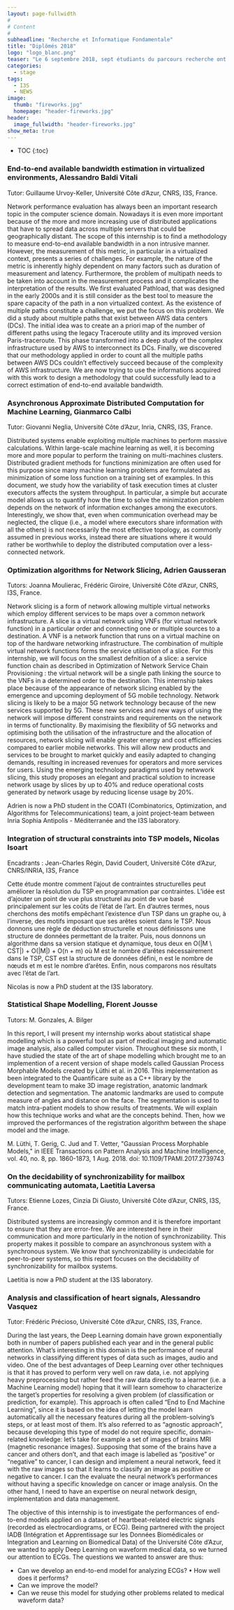 ```yaml
---
layout: page-fullwidth
#
# Content
#
subheadline: "Recherche et Informatique Fondamentale"
title: "Diplômés 2018"
logo: "logo_blanc.png"
teaser: "Le 6 septembre 2018, sept étudiants du parcours recherche ont soutenu leur mémoire de fin d'études. Félicitations à eux !"
categories:
  - stage
tags:
  - I3S
  - NEWS
image:
  thumb: "fireworks.jpg"
  homepage: "header-fireworks.jpg"
header:
  image_fullwidth: "header-fireworks.jpg"
show_meta: true
---
```

* TOC
{:toc}
### End-to-end available bandwidth estimation in virtualized environments, Alessandro Baldi Vitali ###
Tutor: Guillaume Urvoy-Keller, Université Côte d’Azur, CNRS, I3S, France.


Network performance evaluation has always been an important research topic in the computer science domain. Nowadays it is even more important because of the more and more increasing use of distributed applications that have to spread data across multiple servers that could be geographically distant. The scope of this internship is to find a methodology to measure end-to-end available bandwidth in a non intrusive manner. However, the measurement of this metric, in particular in a virtualized context, presents a series of challenges. For example, the nature of the metric is inherently highly dependent on many factors such as duration of measurement and latency. Furthermore, the problem of multipath needs to be taken into account in the measurement process and it complicates the interpretation of the results. We first evaluated Pathload, that was designed in the early 2000s and it is still consider as the best tool to measure the spare capacity of the path in a non virtualized context. As the existence of multiple paths constitute a challenge, we put the focus on this problem. We did a study about multiple paths that exist between AWS data centers (DCs). The initial idea was to create an a priori map of the number of different paths using the legacy Traceroute utility and its improved version Paris-traceroute. This phase transformed into a deep study of the complex infrastructure used by AWS to interconnect its DCs. Finally, we discovered that our methodology applied in order to count all the multiple paths between AWS DCs couldn’t effectively succeed because of the complexity of AWS infrastructure. We are now trying to use the informations acquired with this work to design a methodology that could successfully lead to a correct estimation of end-to-end available bandwidth.

### Asynchronous Approximate Distributed Computation for Machine Learning, Gianmarco Calbi ###
Tutor: Giovanni Neglia, Université Côte d’Azur, Inria, CNRS, I3S, France.

Distributed systems enable exploiting multiple machines to perform massive calculations. Within large-scale machine learning as well, it is becoming more and more popular to perform the training on multi-machines clusters. Distributed gradient methods for functions minimization are often used for this purpose since many machine learning problems are formulated as minimization of some loss function on a training set of examples. In this document, we study how the variability of task execution times at cluster executors affects the system throughput. In particular, a simple but accurate model allows us to quantify how the time to solve the minimization problem depends on the network of information exchanges among the executors. Interestingly, we show that, even when communication overhead may be neglected, the clique (i.e., a model where executors share information with all the others) is not necessarily the most effective topology, as commonly assumed in previous works, instead there are situations where it would rather be worthwhile to deploy the distributed computation over a less-connected network. 


### Optimization algorithms for Network Slicing, Adrien Gausseran ###
Tutors: Joanna Moulierac, Frédéric Giroire, Université Côte d’Azur, CNRS, I3S, France.

Network slicing is a form of network allowing multiple virtual networks which employ different services to be maps over a common network infrastructure. A slice is a virtual network using VNFs (for virtual network function) in a particular order and connecting one or multiple sources to a destination. A VNF is a network function that runs on a virtual machine on top of the hardware networking infrastructure.
The combination of multiple virtual network functions forms the service utilisation of a slice. For this internship, we will focus on the smallest defnition of a slice: a service function chain as described in Optimization of Network Service Chain Provisioning : the virtual network will be a single path linking the source to the VNFs in a determined order to the destination.
This internship takes place because of the appearance of network slicing enabled by the emergence and upcoming deployment of 5G mobile technology. Network slicing is likely to be a major 5G network technology because of the new services supported by 5G. These new services and new ways of using the network will impose different constraints and requirements on the network in terms of functionality. By maximising the flexibility of 5G networks and optimising both the utilisation of the infrastructure and the allocation of resources, network slicing will enable greater energy and cost efficiencies compared to earlier mobile networks. This will allow new products and services to be brought to market quickly and easily adapted to changing demands, resulting in increased revenues for operators and more services for users. Using the emerging technology paradigms used by netwwork slicing, this study proposes an elegant and practical solution to increase network usage by slices by up to 40% and reduce operational costs generated by network usage by reducing license usage by 20%. 

Adrien is now a PhD student in the COATI (Combinatorics, Optimization, and Algorithms for Telecommunications) team, a joint project-team between Inria Sophia Antipolis - Méditerranée and the I3S laboratory.

### Integration of structural constraints into TSP models, Nicolas Isoart ###
Encadrants : Jean-Charles Régin, David Coudert, Université Côte d’Azur, CNRS/INRIA, I3S, France

Cette étude montre comment l’ajout de contraintes structurelles peut améliorer la résolution du TSP en programmation par contraintes.
L’idée est d’ajouter un point de vue plus structurel au point de vue basé principalement sur les coûts de l’état de l’art.
En d’autres termes, nous cherchons des motifs empêchant l’existence d’un TSP dans un graphe ou, à l’inverse, des motifs imposant que ses arêtes soient dans le TSP.
Nous donnons une règle de déduction structurelle et nous définissons une structure de données permettant de la traiter.
Puis, nous donnons un algorithme dans sa version statique et dynamique, tous deux en O(|M \ CST|) + O(|M|) + O(n + m) où M est le nombre d’arêtes nécessairement dans le TSP, CST est la structure de données défini, n est le nombre de nœuds et m est le nombre d’arêtes. Enfin, nous comparons nos résultats avec l’état de l’art.

Nicolas is now a PhD student at the I3S laboratory.

### Statistical Shape Modelling, Florent Jousse ###
Tutors: M. Gonzales, A. Bilger

In this report, I will present my internship works about statistical shape modelling which is a powerful tool as part of medical imaging and automatic image analysis, also called computer vision. Throughout these six month, I have studied the state of the art of shape modelling which brought me to an implemention of a recent version of shape models called Gaussian Process Morphable Models created by Lüthi et al. in 2016. This implementation as been integrated to the Quantificare suite as a C++ library by the development team to make 3D image registration, anatomic landmark detection and segmentation. The anatomic landmarks are used to compute measure of angles and distance on the face. The segmentation is used to match intra-patient models to show results of treatments.
We will explain how this technique works and what are the concepts behind. Then, how we improved the performances of the registration algorithm between the shape model and the image. 

M. Lüthi, T. Gerig, C. Jud and T. Vetter, "Gaussian Process Morphable Models," in IEEE Transactions on Pattern Analysis and Machine Intelligence, vol. 40, no. 8, pp. 1860-1873, 1 Aug. 2018. doi: 10.1109/TPAMI.2017.2739743


### On the decidability of synchronizability for mailbox communicating automata, Laetitia Laversa ###
Tutors: Etienne Lozes, Cinzia Di Giusto, Université Côte d’Azur, CNRS, I3S, France.

Distributed systems are increasingly common and it is therefore important to ensure that they are error-free. We are interested here in their communication and more particularly in the notion of synchronizability.
This property makes it possible to compare an asynchronous system with a synchronous system. We
know that synchronizability is undecidable for peer-to-peer systems, so this report focuses on the decidability of synchronizability for mailbox systems.

Laetitia is now a PhD student at the I3S laboratory.

### Analysis and classification of heart signals, Alessandro Vasquez ###
Tutor: Frédéric Précioso, Université Côte d’Azur, CNRS, I3S, France.	 

During the last years, the Deep Learning domain have grown exponentially both in number of papers published each year and in the general public attention. What’s interesting in this domain is the performance of neural networks in classifying different types of data such as images, audio and video. One of the best advantages of Deep Learning over other techniques is that it has proved to perform very well on raw data, i.e. not applying heavy preprocessing but rather feed the raw data directly to a learner (i.e. a Machine Learning model) hoping that it will learn somehow to characterize the target’s properties for resolving a given problem (of classification or prediction, for example). This approach is often called “End to End Machine Learning”, since it is based on the idea of letting the model learn automatically all the necessary features during all the problem-solving’s steps, or at least most of them. It’s also referred to as “agnostic approach”, because developing this type of model do not require specific, domain-related knowledge: let’s take for example a set of images of brains MRI (magnetic resonance images). Supposing that some of the brains have a cancer and others don’t, and that each image is labelled as “positive” or “negative” to cancer, I can design and implement a neural network, feed it with the raw images so that it learns to classify an image as positive or negative to cancer. I can the evaluate the neural network’s performances without having a specific knowledge on cancer or image analysis. On the other hand, I need to have an expertise on neural network design, implementation and data management.

The objective of this internship is to investigate the performances of end-to-end models applied on a dataset of heartbeat-related electric signals (recorded as electrocardiograms, or ECG). Being partnered with the project IADB (Intégration et Apprentissage sur les Données Biomédicales or Integration and Learning on Biomedical Data) of the Université Côte d’Azur, we wanted to apply Deep Learning on waveform medical data, so we turned our attention to ECGs. The questions we wanted to answer are thus:
 - Can we develop an end-to-end model for analyzing ECGs? • How well does it performs?
 - Can we improve the model?
 - Can we reuse this model for studying other problems related to medical waveform data?


